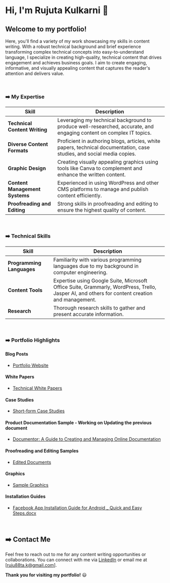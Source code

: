 # Hi, I'm Rujuta Kulkarni :wave: 

## Welcome to my portfolio! 
Here, you'll find a variety of my work showcasing my skills in content writing. With a robust technical background and brief experience transforming complex technical concepts into easy-to-understand language, I specialize in creating high-quality, technical content that drives engagement and achieves business goals. I aim to create engaging, informative, and visually appealing content that captures the reader's attention and delivers value.<br>

<br> 

### ➡️ My Expertise

| Skill                        | Description                                                                                       |
|------------------------------|---------------------------------------------------------------------------------------------------|
| **Technical Content Writing**| Leveraging my technical background to produce well-researched, accurate, and engaging content on complex IT topics. |
| **Diverse Content Formats**  | Proficient in authoring blogs, articles, white papers, technical documentation, case studies, and social media copies. |
| **Graphic Design** | Creating visually appealing graphics using tools like Canva to complement and enhance the written content. |
| **Content Management Systems** | Experienced in using WordPress and other CMS platforms to manage and publish content efficiently. |
| **Proofreading and Editing** | Strong skills in proofreading and editing to ensure the highest quality of content. |

<br> 

### ➡️ Technical Skills 

| Skill                      | Description                                                                                      |
|----------------------------|--------------------------------------------------------------------------------------------------|
| **Programming Languages**  | Familiarity with various programming languages due to my background in computer engineering.      |
| **Content Tools**          | Expertise using Google Suite, Microsoft Office Suite, Grammarly, WordPress, Trello, Jasper AI, and others for content creation and management.   |
| **Research**               | Thorough research skills to gather and present accurate information.                             |

<br>

### ➡️ Portfolio Highlights

#### Blog Posts

- [Portfolio Website](https://rujutarkulkarni.wordpress.com) 
 
#### White Papers

- [Technical White Papers](https://drive.google.com/drive/folders/1IE6PHQCdlHcQZ9g-8SNG19RSlAXts9Cn?usp=sharing)

#### Case Studies

- [Short-form Case Studies](https://www.valueaddsofttech.com/case-studies)
  
#### Product Documentation Sample - Working on Updating the previous document

- [Documentor: A Guide to Creating and Managing Online Documentation](https://github.com/Rujuta-r-kulkarni/github-portfolio/blob/d424f80ad173a2598b09850899eeeba05a9e0eff/Product%20Documentation_Sample.docx)

#### Proofreading and Editing Samples

- [Edited Documents](https://drive.google.com/drive/folders/19vx5KiZlFowytGFn_MlMgsJOFN3hAz0Z?usp=sharing)

#### Graphics

- [Sample Graphics](https://rujutarkulkarni.wordpress.com/copy-ads/)

#### Installation Guides

- [Facebook App Installation Guide for Android _ Quick and Easy Steps.docx](https://github.com/user-attachments/files/17048195/Facebook.App.Installation.Guide.for.Android._.Quick.and.Easy.Steps.docx)

<br>

## ➡️ Contact Me

Feel free to reach out to me for any content writing opportunities or collaborations. You can connect with me via [LinkedIn](https://www.linkedin.com/in/rujutarkulkarni) or email me at [ruju88ta.k@gmail.com].

**Thank you for visiting my portfolio!** :smiley:
